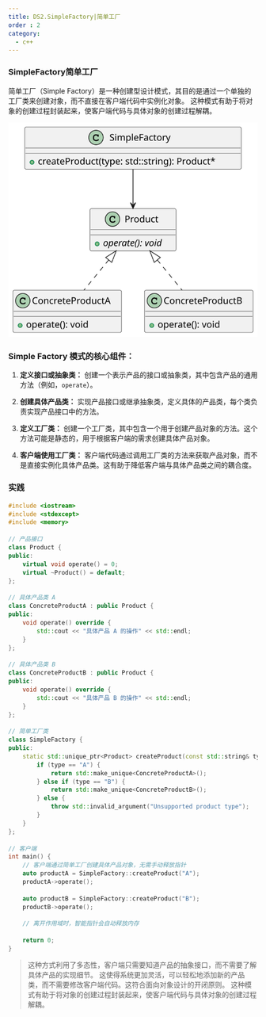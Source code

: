 ```yaml
---
title: DS2.SimpleFactory|简单工厂
order : 2
category:
  - c++
---
```


### SimpleFactory简单工厂

<ChatMessage avatar="../../../assets/emoji/blzt.png" :avatarWidth="40">
简单工厂（Simple Factory）是一种创建型设计模式，其目的是通过一个单独的工厂类来创建对象，而不直接在客户端代码中实例化对象。
这种模式有助于将对象的创建过程封装起来，使客户端代码与具体对象的创建过程解耦。
</ChatMessage>

![](..%2Fassets%2FSimpleFactory.svg)

### Simple Factory 模式的核心组件：

1. **定义接口或抽象类：** 创建一个表示产品的接口或抽象类，其中包含产品的通用方法（例如，`operate`）。

2. **创建具体产品类：** 实现产品接口或继承抽象类，定义具体的产品类，每个类负责实现产品接口中的方法。

3. **定义工厂类：** 创建一个工厂类，其中包含一个用于创建产品对象的方法。这个方法可能是静态的，用于根据客户端的需求创建具体产品对象。

4. **客户端使用工厂类：** 客户端代码通过调用工厂类的方法来获取产品对象，而不是直接实例化具体产品类。这有助于降低客户端与具体产品类之间的耦合度。

### 实践

```cpp
#include <iostream>
#include <stdexcept>
#include <memory>

// 产品接口
class Product {
public:
    virtual void operate() = 0;
    virtual ~Product() = default;
};

// 具体产品类 A
class ConcreteProductA : public Product {
public:
    void operate() override {
        std::cout << "具体产品 A 的操作" << std::endl;
    }
};

// 具体产品类 B
class ConcreteProductB : public Product {
public:
    void operate() override {
        std::cout << "具体产品 B 的操作" << std::endl;
    }
};

// 简单工厂类
class SimpleFactory {
public:
    static std::unique_ptr<Product> createProduct(const std::string& type) {
        if (type == "A") {
            return std::make_unique<ConcreteProductA>();
        } else if (type == "B") {
            return std::make_unique<ConcreteProductB>();
        } else {
            throw std::invalid_argument("Unsupported product type");
        }
    }
};

// 客户端
int main() {
    // 客户端通过简单工厂创建具体产品对象，无需手动释放指针
    auto productA = SimpleFactory::createProduct("A");
    productA->operate();

    auto productB = SimpleFactory::createProduct("B");
    productB->operate();

    // 离开作用域时，智能指针会自动释放内存

    return 0;
}
```
>这种方式利用了多态性，客户端只需要知道产品的抽象接口，而不需要了解具体产品的实现细节。
这使得系统更加灵活，可以轻松地添加新的产品类，而不需要修改客户端代码。这符合面向对象设计的开闭原则。
这种模式有助于将对象的创建过程封装起来，使客户端代码与具体对象的创建过程解耦。
